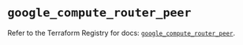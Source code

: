 # `google_compute_router_peer`

Refer to the Terraform Registry for docs: [`google_compute_router_peer`](https://registry.terraform.io/providers/hashicorp/google-beta/5.39.1/docs/resources/google_compute_router_peer).
